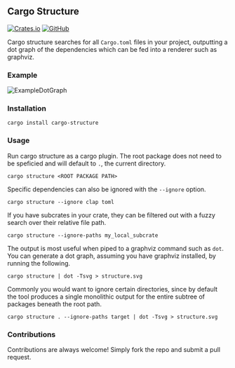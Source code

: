 ## Cargo Structure

[![Crates.io](https://img.shields.io/crates/v/cargo-structure?style=for-the-badge)](https://crates.io/crates/cargo-structure)
[![GitHub](https://img.shields.io/github/license/ramon54321/cargo-structure?style=for-the-badge)](https://github.com/ramon54321/cargo-structure/blob/main/LICENSE)

Cargo structure searches for all `Cargo.toml` files in your project, outputting a dot graph of the dependencies which can be fed into a renderer such as graphviz.

### Example

![ExampleDotGraph](unknown)

### Installation

```
cargo install cargo-structure
```

### Usage

Run cargo structure as a cargo plugin. The root package does not need to be speficied and will default to `.`, the current directory.

```
cargo structure <ROOT PACKAGE PATH>
```

Specific dependencies can also be ignored with the `--ignore` option.

```
cargo structure --ignore clap toml
```

If you have subcrates in your crate, they can be filtered out with a fuzzy search over their relative file path.

```
cargo structure --ignore-paths my_local_subcrate
```

The output is most useful when piped to a graphviz command such as `dot`. You can generate a dot graph, assuming you have graphviz installed, by running the following.

```
cargo structure | dot -Tsvg > structure.svg
```

Commonly you would want to ignore certain directories, since by default the tool produces a single monolithic output for the entire subtree of packages beneath the root path.

```
cargo structure . --ignore-paths target | dot -Tsvg > structure.svg
```

### Contributions

Contributions are always welcome! Simply fork the repo and submit a pull request.
